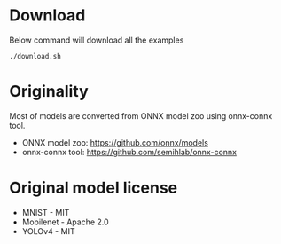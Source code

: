 # Download
Below command will download all the examples

```
./download.sh
```

# Originality
Most of models are converted from ONNX model zoo using onnx-connx tool.

 * ONNX model zoo: https://github.com/onnx/models
 * onnx-connx tool: https://github.com/semihlab/onnx-connx

# Original model license
 * MNIST - MIT
 * Mobilenet - Apache 2.0
 * YOLOv4 - MIT
